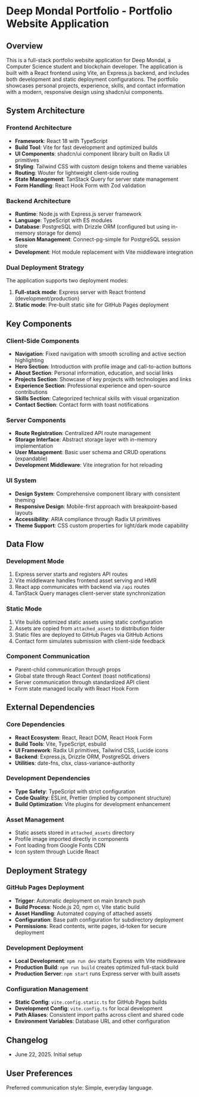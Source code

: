 # Deep Mondal Portfolio - Portfolio Website Application

## Overview

This is a full-stack portfolio website application for Deep Mondal, a Computer Science student and blockchain developer. The application is built with a React frontend using Vite, an Express.js backend, and includes both development and static deployment configurations. The portfolio showcases personal projects, experience, skills, and contact information with a modern, responsive design using shadcn/ui components.

## System Architecture

### Frontend Architecture
- **Framework**: React 18 with TypeScript
- **Build Tool**: Vite for fast development and optimized builds
- **UI Components**: shadcn/ui component library built on Radix UI primitives
- **Styling**: Tailwind CSS with custom design tokens and theme variables
- **Routing**: Wouter for lightweight client-side routing
- **State Management**: TanStack Query for server state management
- **Form Handling**: React Hook Form with Zod validation

### Backend Architecture
- **Runtime**: Node.js with Express.js server framework
- **Language**: TypeScript with ES modules
- **Database**: PostgreSQL with Drizzle ORM (configured but using in-memory storage for demo)
- **Session Management**: Connect-pg-simple for PostgreSQL session store
- **Development**: Hot module replacement with Vite middleware integration

### Dual Deployment Strategy
The application supports two deployment modes:
1. **Full-stack mode**: Express server with React frontend (development/production)
2. **Static mode**: Pre-built static site for GitHub Pages deployment

## Key Components

### Client-Side Components
- **Navigation**: Fixed navigation with smooth scrolling and active section highlighting
- **Hero Section**: Introduction with profile image and call-to-action buttons
- **About Section**: Personal information, education, and social links
- **Projects Section**: Showcase of key projects with technologies and links
- **Experience Section**: Professional experience and open-source contributions
- **Skills Section**: Categorized technical skills with visual organization
- **Contact Section**: Contact form with toast notifications

### Server Components
- **Route Registration**: Centralized API route management
- **Storage Interface**: Abstract storage layer with in-memory implementation
- **User Management**: Basic user schema and CRUD operations (expandable)
- **Development Middleware**: Vite integration for hot reloading

### UI System
- **Design System**: Comprehensive component library with consistent theming
- **Responsive Design**: Mobile-first approach with breakpoint-based layouts
- **Accessibility**: ARIA compliance through Radix UI primitives
- **Theme Support**: CSS custom properties for light/dark mode capability

## Data Flow

### Development Mode
1. Express server starts and registers API routes
2. Vite middleware handles frontend asset serving and HMR
3. React app communicates with backend via `/api` routes
4. TanStack Query manages client-server state synchronization

### Static Mode
1. Vite builds optimized static assets using static configuration
2. Assets are copied from `attached_assets` to distribution folder
3. Static files are deployed to GitHub Pages via GitHub Actions
4. Contact form simulates submission with client-side feedback

### Component Communication
- Parent-child communication through props
- Global state through React Context (toast notifications)
- Server communication through standardized API client
- Form state managed locally with React Hook Form

## External Dependencies

### Core Dependencies
- **React Ecosystem**: React, React DOM, React Hook Form
- **Build Tools**: Vite, TypeScript, esbuild
- **UI Framework**: Radix UI primitives, Tailwind CSS, Lucide icons
- **Backend**: Express.js, Drizzle ORM, PostgreSQL drivers
- **Utilities**: date-fns, clsx, class-variance-authority

### Development Dependencies
- **Type Safety**: TypeScript with strict configuration
- **Code Quality**: ESLint, Prettier (implied by component structure)
- **Build Optimization**: Vite plugins for development enhancement

### Asset Management
- Static assets stored in `attached_assets` directory
- Profile image imported directly in components
- Font loading from Google Fonts CDN
- Icon system through Lucide React

## Deployment Strategy

### GitHub Pages Deployment
- **Trigger**: Automatic deployment on main branch push
- **Build Process**: Node.js 20, npm ci, Vite static build
- **Asset Handling**: Automated copying of attached assets
- **Configuration**: Base path configuration for subdirectory deployment
- **Permissions**: Read contents, write pages, id-token for secure deployment

### Development Deployment
- **Local Development**: `npm run dev` starts Express with Vite middleware
- **Production Build**: `npm run build` creates optimized full-stack build
- **Production Server**: `npm start` runs Express server with built assets

### Configuration Management
- **Static Config**: `vite.config.static.ts` for GitHub Pages builds
- **Development Config**: `vite.config.ts` for local development
- **Path Aliases**: Consistent import paths across client and shared code
- **Environment Variables**: Database URL and other configuration

## Changelog

- June 22, 2025. Initial setup

## User Preferences

Preferred communication style: Simple, everyday language.